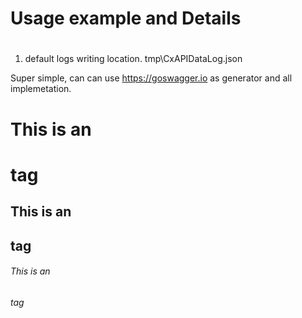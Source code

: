 
# Usage example and Details <h1>


1. default logs writing location. 
  tmp\\CxAPIDataLog.json

Super simple, can can use https://goswagger.io as generator and all implemetation. 
# This is an <h1> tag
## This is an <h2> tag
###### This is an <h6> tag
